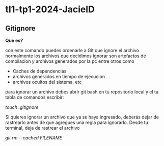 # tl1-tp1-2024-JacielD

## Gitignore

**Que es?**

con este comando puedes ordenarle a Git que ignore el archivo normalmente los archivos que decidimos ignorar son artefactos de compilacion y archivos generados por la pc entre otros como

- Caches de dependencias
- archivos generados en tiempo de ejecucion
- archivos ocultos del sistema, etc

para ignorar un archivo debes abrir git bash en tu repositorio local y el ta tabla de comandos escribir:

_touch .gitignore_

Si quieres ignorar un archivo que ya se haya ingresado, deberás dejar de rastrearlo antes de que agregues una regla para ignorarlo. Desde tu terminal, deja de rastrear el archivo

_git rm --cached FILENAME_
